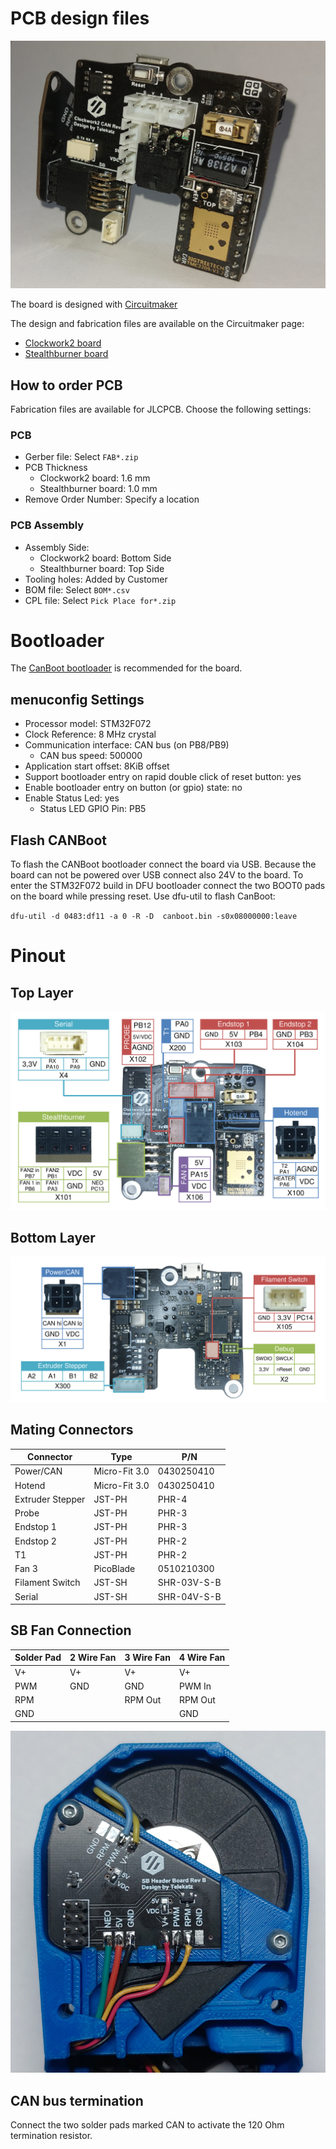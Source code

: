 # PCB design files 

![Image of Clockwork2 CAN board](../Images/Clockwork2%20CAN.jpg)

The board is designed with [Circuitmaker](https://www.altium.com/circuitmaker)

The design and fabrication files are available on the Circuitmaker page:

* [Clockwork2 board](https://workspace.circuitmaker.com/Projects/Details/Telekatz/Clockwork2-CAN-Silentstepstick-Rev-C)
* [Stealthburner board](https://workspace.circuitmaker.com/Projects/Details/Telekatz/SB-Headerboard-Rev-B)

## How to order PCB

Fabrication files are available for JLCPCB. Choose the following settings:

### PCB

* Gerber file: Select `FAB*.zip`
* PCB Thickness
  * Clockwork2 board: 1.6 mm
  * Stealthburner board: 1.0 mm
* Remove Order Number: Specify a location

### PCB Assembly

* Assembly Side:
  * Clockwork2 board: Bottom Side
  * Stealthburner board: Top Side
* Tooling holes: Added by Customer
* BOM file: Select `BOM*.csv`
* CPL file: Select `Pick Place for*.zip`

# Bootloader

The [CanBoot bootloader](https://github.com/Arksine/CanBoot) is recommended for the board.

## menuconfig Settings

* Processor model: STM32F072
* Clock Reference: 8 MHz crystal
* Communication interface: CAN bus (on PB8/PB9)
  * CAN bus speed: 500000
* Application start offset: 8KiB offset
* Support bootloader entry on rapid double click of reset button: yes
* Enable bootloader entry on button (or gpio) state: no
* Enable Status Led: yes
  * Status LED GPIO Pin: PB5

## Flash CANBoot
  
To flash the CANBoot bootloader connect the board via USB. Because the board can not be powered over USB connect also 24V to the board. To enter the STM32F072 build in DFU bootloader connect the two BOOT0 pads on the board while pressing reset. Use dfu-util to flash CanBoot:

`dfu-util -d 0483:df11 -a 0 -R -D  canboot.bin -s0x08000000:leave`

# Pinout

## Top Layer

![Pinout Top Layer](../Images/PCB%20pinout%20top.jpg)

## Bottom Layer

![Pinout Bottom Layer](../Images/PCB%20pinout%20bottom.jpg)

## Mating Connectors

| Connector | Type | P/N |
| --------- | ---- | --- |
| Power/CAN | Micro-Fit 3.0 | 0430250410 |
| Hotend | Micro-Fit 3.0 | 0430250410 |
| Extruder Stepper | JST-PH | PHR-4 |
| Probe | JST-PH | PHR-3 |
| Endstop 1 | JST-PH | PHR-3 |
| Endstop 2 | JST-PH | PHR-2 |
| T1 | JST-PH | PHR-2 |
| Fan 3 | PicoBlade | 0510210300 |
| Filament Switch | JST-SH | SHR-03V-S-B |
| Serial | JST-SH | SHR-04V-S-B |
  
## SB Fan Connection

| Solder Pad | 2 Wire Fan | 3 Wire Fan | 4 Wire Fan |
| ---------- | ---------- | ---------- |----------- |
| V+         | V+         |  V+        | V+         |
| PWM        | GND        |  GND       | PWM In     |
| RPM        |            |  RPM Out   | RPM Out    |
| GND        |            |            | GND        |

![Image of SB Header Board](../Images/SB%20Header%20Board.jpg)

## CAN bus termination

Connect the two solder pads marked CAN to activate the 120 Ohm termination resistor.

